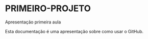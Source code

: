 # PRIMEIRO-PROJETO
Apresentação primeira aula

Esta documentação é uma apresentação sobre como usar o GitHub.
